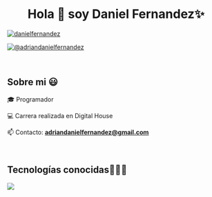 
<h1 align="center">Hola 👋  soy Daniel Fernandez✨ </h1> 

<p align="left">

<a href="https://www.linkedin.com/in/daniel-fernandez-a130a3239" target="blank"><img align="center" src="https://img.shields.io/badge/LinkedIn-0077B5?style=for-the-badge&logo=linkedin&logoColor=white" alt="danielfernandez"/></a>

<a href = "mailto:unsimpledev@gmail.com" target="blank"><img align="center" src="https://img.shields.io/badge/Gmail-D14836?style=for-the-badge&logo=gmail&logoColor=white" alt="@adriandanielfernandez"  /></a>
  </p>
<br>
<h2>Sobre mi 😃</h2>
<!--Intro start-->

<p align="left">
🎓 Programador 
  
💻 Carrera realizada en Digital House

📫 Contacto: **adriandanielfernandez@gmail.com**
<!--Intro end-->
  </p>
<br>

<h2 >Tecnologías conocidas👨🏻‍💻</h2>
<!--tech stack icons-->
<p align="left">
  <a href="https://skillicons.dev">
    <img src="https://skillicons.dev/icons?i=css,html,js,nodejs,mysql,sqlite,postgres,mongodb,prisma,git,redis,react,vite,github,docker,materialui,postman,aws,vscode=12" />
  </a>
</p>
<br>
<!-------------------------->


<!--
**danisnake1000/danisnake1000** is a ✨ _special_ ✨ repository because its `README.md` (this file) appears on your GitHub profile.

Here are some ideas to get you started:

- 🔭 I’m currently working on ...
- 🌱 I’m currently learning ...
- 👯 I’m looking to collaborate on ...
- 🤔 I’m looking for help with ...
- 💬 Ask me about ...
- 📫 How to reach me: ...
- 😄 Pronouns: ...
- ⚡ Fun fact: ...
-->
